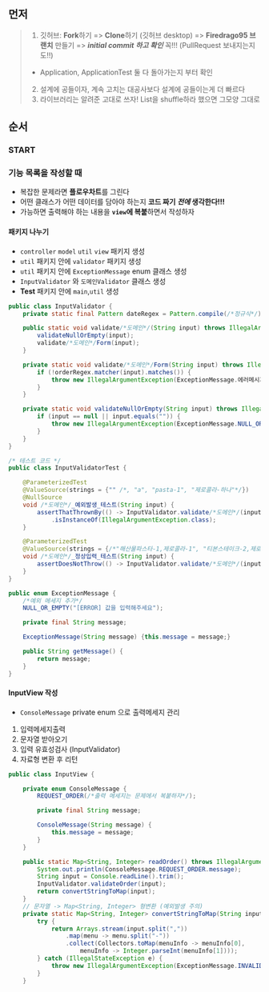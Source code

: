 ## 먼저

> 1. 깃허브: **Fork**하기 => **Clone**하기 (깃허브 desktop) => **Firedrago95 브랜치** 만들기 => **_initial commit 하고 확인_** 꼭!!! (PullRequest 보내지는지도!!)
> - Application, ApplicationTest 둘 다 돌아가는지 부터 확인
> 2. 설계에 공들이자, 계속 고치는 대공사보다 설계에 공들이는게 더 빠르다
> 3. 라이브러리는 알려준 고대로 쓰자! List<String>을 shuffle하라 했으면 그모양 그대로

## 순서

### START

### 기능 목록을 작성할 때

- 복잡한 문제라면 **플로우차트**를 그린다
- 어떤 클래스가 어떤 데이터를 담아야 하는지 **코드 짜기 _전에_ 생각한다!!!**
- 가능하면 출력해야 하는 내용을 **`view`에 복붙**하면서 작성하자

#### 패키지 나누기

- `controller` `model` `util` `view` 패키지 생성
- `util` 패키지 안에 `validator` 패키지 생성
- `util` 패키지 안에 `ExceptionMessage` enum 클래스 생성
- `InputValidator` 와 `도메인Validator` 클래스 생성
- **Test** 패키지 안에 `main`,`util` 생성
```java
public class InputValidator {
    private static final Pattern dateRegex = Pattern.compile(/*정규식*/);

    public static void validate/*도메인*/(String input) throws IllegalArgumentException {
        validateNullOrEmpty(input);
        validate/*도메인*/Form(input);
    }

    private static void validate/*도메인*/Form(String input) throws IllegalArgumentException {
        if (!orderRegex.matcher(input).matches()) {
            throw new IllegalArgumentException(ExceptionMessage.에러메시지.getMessage());
        }
    }

    private static void validateNullOrEmpty(String input) throws IllegalArgumentException {
        if (input == null || input.equals("")) {
            throw new IllegalArgumentException(ExceptionMessage.NULL_OR_EMPTY.getMessage());
        }
    }
}

/* 테스트 코드 */
public class InputValidatorTest {

    @ParameterizedTest
    @ValueSource(strings = {"" /*, "a", "pasta-1", "제로콜라-하나"*/})
    @NullSource
    void /*도메인*/_예외발생_테스트(String input) {
        assertThatThrownBy(() -> InputValidator.validate/*도메인*/(input))
            .isInstanceOf(IllegalArgumentException.class);
    }

    @ParameterizedTest
    @ValueSource(strings = {/*"해산물파스타-1,제로콜라-1", "티본스테이크-2,제로콜라-1,해산물파스타-2"*/})
    void /*도메인*/_정상입력_테스트(String input) {
        assertDoesNotThrow(() -> InputValidator.validate/*도메인*/(input));
    }
}
```
```java
public enum ExceptionMessage {
    /*예외 메세지 추가*/
    NULL_OR_EMPTY("[ERROR] 값을 입력해주세요");

    private final String message;

    ExceptionMessage(String message) {this.message = message;}

    public String getMessage() {
        return message;
    }
}

```

#### InputView 작성

- `ConsoleMessage` private enum 으로 출력메세지 관리
1. 입력메세지출력
2. 문자열 받아오기
3. 입력 유효성검사 (InputValidator)
4. 자료형 변환 후 리턴
```java
public class InputView {

    private enum ConsoleMessage {
        REQUEST_ORDER(/*출력 메세지는 문제에서 복붙하자*/);

        private final String message;

        ConsoleMessage(String message) {
            this.message = message;
        }
    }

    public static Map<String, Integer> readOrder() throws IllegalArgumentException {
        System.out.println(ConsoleMessage.REQUEST_ORDER.message);
        String input = Console.readLine().trim();
        InputValidator.validateOrder(input);
        return convertStringToMap(input);
    }
    // 문자열 -> Map<String, Integer> 형변환 (예외발생 주의)
    private static Map<String, Integer> convertStringToMap(String input) {
        try {
            return Arrays.stream(input.split(","))
                .map(menu -> menu.split("-"))
                .collect(Collectors.toMap(menuInfo -> menuInfo[0],
                    menuInfo -> Integer.parseInt(menuInfo[1])));
        } catch (IllegalStateException e) {
            throw new IllegalArgumentException(ExceptionMessage.INVALID_ORDER.getMessage());
        }
    }
```
